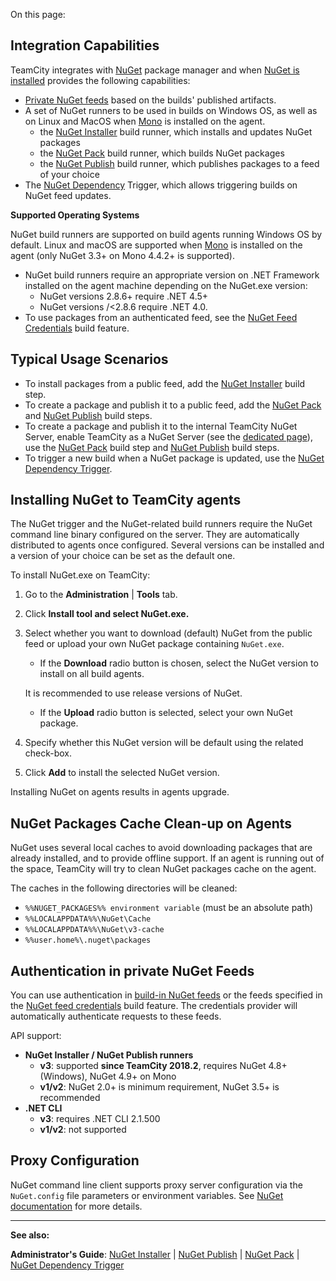 [//]: # (title: NuGet)
[//]: # (auxiliary-id: NuGet)

On this page:

<tag-list of="chapter" mode="tree" depth="4"/>

## Integration Capabilities

TeamCity integrates with [NuGet](https://github.com/nuget/home) package manager and when [NuGet is installed](#Installing+NuGet+to+TeamCity+agents) provides the following capabilities:
* [Private NuGet feeds](using-teamcity-as-nuget-feed.md) based on the builds' published artifacts.
* A set of NuGet runners to be used in builds on Windows OS, as well as on Linux and MacOS when [Mono](http://www.mono-project.com/docs/getting-started/install/) is installed on the agent. 
    * the [NuGet Installer](nuget-installer.md) build runner, which installs and updates NuGet packages
    * the [NuGet Pack](nuget-pack.md) build runner, which builds NuGet packages
    * the [NuGet Publish](nuget-publish.md) build runner, which publishes packages to a feed of your choice
* The [NuGet Dependency](nuget-dependency-trigger.md) Trigger, which allows triggering builds on NuGet feed updates.


<note include-id="nuget-OS">

__Supported Operating Systems__

NuGet build runners are supported on build agents running Windows OS by default. Linux and macOS are supported when [Mono](http://www.mono-project.com/docs/getting-started/install/) is installed on the agent (only NuGet 3.3\+ on Mono 4.4.2\+ is supported).

</note>

<note>

* NuGet build runners require an appropriate version on .NET Framework installed on the agent machine depending on the NuGet.exe version: 
    * NuGet versions 2.8.6\+ require .NET 4.5\+
    * NuGet versions /<2.8.6 require .NET 4.0.
* To use packages from an authenticated feed, see the [NuGet Feed Credentials](nuget-feed-credentials.md) build feature.
</note>

## Typical Usage Scenarios

* To install packages from a public feed, add the [NuGet Installer](nuget-installer.md) build step.
* To create a package and publish it to a public feed, add the [NuGet Pack](nuget-pack.md) and [NuGet Publish](nuget-publish.md) build steps.
* To create a package and publish it to the internal TeamCity NuGet Server, enable TeamCity as a NuGet Server (see the [dedicated page](using-teamcity-as-nuget-feed.md)), use the [NuGet Pack](nuget-pack.md) build step and [NuGet Publish](nuget-publish.md) build steps.
* To trigger a new build when a NuGet package is updated, use the [NuGet Dependency Trigger](nuget-dependency-trigger.md).

## Installing NuGet to TeamCity agents

[//]: # (AltHead:installNuGet)

The NuGet trigger and the NuGet\-related build runners require the NuGet command line binary configured on the server. They are automatically distributed to agents once configured. Several versions can be installed and a version of your choice can be set as the default one.

To install NuGet.exe on TeamCity:
1. Go to the __Administration__ | __Tools__ tab.
2. Click __Install tool __and select__ NuGet.exe.__
3. Select whether you want to download (default) NuGet from the public feed or upload your own NuGet package containing `NuGet.exe`. 
    * If the __Download__ radio button is chosen, select the NuGet version to install on all build agents.
     <tip>
    
     It is recommended to use release versions of NuGet.
     </tip>
    * If the __Upload__ radio button is selected, select your own NuGet package.
6. Specify whether this NuGet version will be default using the related check\-box. 
7. Click __Add__ to install the selected NuGet version.
 

<tip>

Installing NuGet on agents results in agents upgrade.
</tip>

## NuGet Packages Cache Clean-up on Agents

NuGet uses several local caches to avoid downloading packages that are already installed, and to provide offline support. If an agent is running out of the space, TeamCity will try to clean NuGet packages cache on the agent.

The caches in the following directories will be cleaned:
* `%%NUGET_PACKAGES%% environment variable` (must be an absolute path)
* `%%LOCALAPPDATA%%\NuGet\Cache`
* `%%LOCALAPPDATA%%\NuGet\v3-cache`
* `%%user.home%\.nuget\packages`

## Authentication in private NuGet Feeds

You can use authentication in [build-in NuGet feeds](using-teamcity-as-nuget-feed.md) or the feeds specified in the [NuGet feed credentials](nuget-feed-credentials.md) build feature. The credentials provider will automatically authenticate requests to these feeds.   

API support:
* __NuGet Installer / NuGet Publish runners__
   * __v3__: supported __since TeamCity 2018.2__, requires NuGet 4.8+ (Windows), NuGet 4.9+ on Mono
   * __v1/v2__: NuGet 2.0+ is minimum requirement, NuGet 3.5+ is recommended
* __.NET CLI__
   * __v3__: requires .NET CLI 2.1.500
   * __v1/v2__: not supported

## Proxy Configuration

NuGet command line client supports proxy server configuration via the `NuGet.config` file parameters or environment variables. See [NuGet documentation](https://docs.microsoft.com/en-us/nuget/schema/nuget-config-file#config-section) for more details.

__  __

__See also:__



__Administrator's Guide__: [NuGet Installer](nuget-installer.md) | [NuGet Publish](nuget-publish.md) | [NuGet Pack](nuget-pack.md) | [NuGet Dependency Trigger](nuget-dependency-trigger.md) 